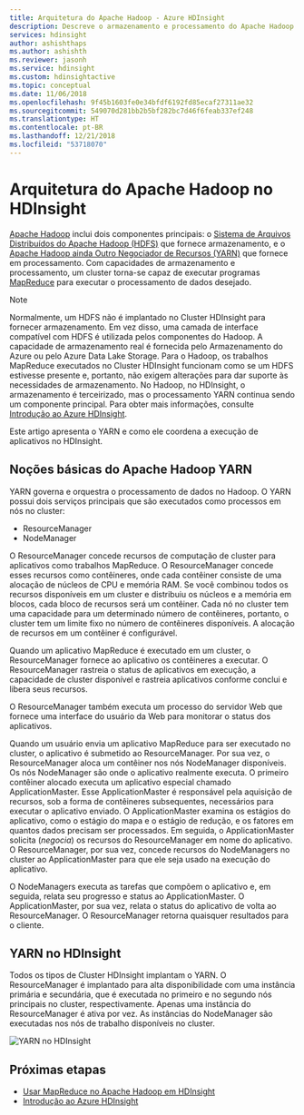 ```yaml
---
title: Arquitetura do Apache Hadoop - Azure HDInsight
description: Descreve o armazenamento e processamento do Apache Hadoop em clusters do HDInsight.
services: hdinsight
author: ashishthaps
ms.author: ashishth
ms.reviewer: jasonh
ms.service: hdinsight
ms.custom: hdinsightactive
ms.topic: conceptual
ms.date: 11/06/2018
ms.openlocfilehash: 9f45b1603fe0e34bfdf6192fd85ecaf27311ae32
ms.sourcegitcommit: 549070d281bb2b5bf282bc7d46f6feab337ef248
ms.translationtype: HT
ms.contentlocale: pt-BR
ms.lasthandoff: 12/21/2018
ms.locfileid: "53718070"
---
```

# <a name="apache-hadoop-architecture-in-hdinsight"></a>Arquitetura do Apache Hadoop no HDInsight

[Apache Hadoop](https://hadoop.apache.org/) inclui dois componentes principais: o [Sistema de Arquivos Distribuídos do Apache Hadoop (HDFS)](https://hadoop.apache.org/docs/current/hadoop-project-dist/hadoop-hdfs/HdfsUserGuide.html) que fornece armazenamento, e o [Apache Hadoop ainda Outro Negociador de Recursos (YARN)](https://hadoop.apache.org/docs/current/hadoop-yarn/hadoop-yarn-site/YARN.html) que fornece em processamento. Com capacidades de armazenamento e processamento, um cluster torna-se capaz de executar programas [MapReduce](https://hadoop.apache.org/docs/current/hadoop-mapreduce-client/hadoop-mapreduce-client-core/MapReduceTutorial.html) para executar o processamento de dados desejado.

> [!NOTE]  
> Normalmente, um HDFS não é implantado no Cluster HDInsight para fornecer armazenamento. Em vez disso, uma camada de interface compatível com HDFS é utilizada pelos componentes do Hadoop. A capacidade de armazenamento real é fornecida pelo Armazenamento do Azure ou pelo Azure Data Lake Storage. Para o Hadoop, os trabalhos MapReduce executados no Cluster HDInsight funcionam como se um HDFS estivesse presente e, portanto, não exigem alterações para dar suporte às necessidades de armazenamento. No Hadoop, no HDInsight, o armazenamento é terceirizado, mas o processamento YARN continua sendo um componente principal. Para obter mais informações, consulte [Introdução ao Azure HDInsight](hadoop/apache-hadoop-introduction.md).

Este artigo apresenta o YARN e como ele coordena a execução de aplicativos no HDInsight.

## <a name="apache-hadoop-yarn-basics"></a>Noções básicas do Apache Hadoop YARN 

YARN governa e orquestra o processamento de dados no Hadoop. O YARN possui dois serviços principais que são executados como processos em nós no cluster: 

* ResourceManager 
* NodeManager

O ResourceManager concede recursos de computação de cluster para aplicativos como trabalhos MapReduce. O ResourceManager concede esses recursos como contêineres, onde cada contêiner consiste de uma alocação de núcleos de CPU e memória RAM. Se você combinou todos os recursos disponíveis em um cluster e distribuiu os núcleos e a memória em blocos, cada bloco de recursos será um contêiner. Cada nó no cluster tem uma capacidade para um determinado número de contêineres, portanto, o cluster tem um limite fixo no número de contêineres disponíveis. A alocação de recursos em um contêiner é configurável. 

Quando um aplicativo MapReduce é executado em um cluster, o ResourceManager fornece ao aplicativo os contêineres a executar. O ResourceManager rastreia o status de aplicativos em execução, a capacidade de cluster disponível e rastreia aplicativos conforme conclui e libera seus recursos. 

O ResourceManager também executa um processo do servidor Web que fornece uma interface do usuário da Web para monitorar o status dos aplicativos.

Quando um usuário envia um aplicativo MapReduce para ser executado no cluster, o aplicativo é submetido ao ResourceManager. Por sua vez, o ResourceManager aloca um contêiner nos nós NodeManager disponíveis. Os nós NodeManager são onde o aplicativo realmente executa. O primeiro contêiner alocado executa um aplicativo especial chamado ApplicationMaster. Esse ApplicationMaster é responsável pela aquisição de recursos, sob a forma de contêineres subsequentes, necessários para executar o aplicativo enviado. O ApplicationMaster examina os estágios do aplicativo, como o estágio do mapa e o estágio de redução, e os fatores em quantos dados precisam ser processados. Em seguida, o ApplicationMaster solicita (*negocia*) os recursos do ResourceManager em nome do aplicativo. O ResourceManager, por sua vez, concede recursos do NodeManagers no cluster ao ApplicationMaster para que ele seja usado na execução do aplicativo. 

O NodeManagers executa as tarefas que compõem o aplicativo e, em seguida, relata seu progresso e status ao ApplicationMaster. O ApplicationMaster, por sua vez, relata o status do aplicativo de volta ao ResourceManager. O ResourceManager retorna quaisquer resultados para o cliente.

## <a name="yarn-on-hdinsight"></a>YARN no HDInsight

Todos os tipos de Cluster HDInsight implantam o YARN. O ResourceManager é implantado para alta disponibilidade com uma instância primária e secundária, que é executada no primeiro e no segundo nós principais no cluster, respectivamente. Apenas uma instância do ResourceManager é ativa por vez. As instâncias do NodeManager são executadas nos nós de trabalho disponíveis no cluster.

![YARN no HDInsight](./media/hdinsight-hadoop-architecture/yarn-on-hdinsight.png)

## <a name="next-steps"></a>Próximas etapas

* [Usar MapReduce no Apache Hadoop em HDInsight](hadoop/hdinsight-use-mapreduce.md)
* [Introdução ao Azure HDInsight](hadoop/apache-hadoop-introduction.md)
